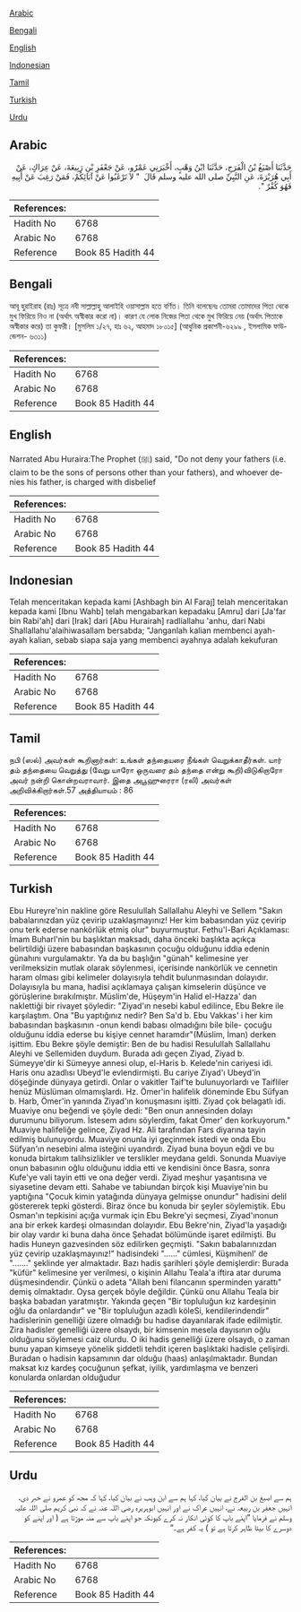 [Arabic](#arabic)

[Bengali](#bengali)

[English](#english)

[Indonesian](#indonesian)

[Tamil](#tamil)

[Turkish](#turkish)

[Urdu](#urdu)

## Arabic


<div dir="rtl" lang="ar" style={{fontSize:'larger',backgroundColor:'#f8f9fa',padding:20}}>
حَدَّثَنَا أَصْبَغُ بْنُ الْفَرَجِ، حَدَّثَنَا ابْنُ وَهْبٍ، أَخْبَرَنِي عَمْرٌو، عَنْ جَعْفَرِ بْنِ رَبِيعَةَ، عَنْ عِرَاكٍ، عَنْ أَبِي هُرَيْرَةَ، عَنِ النَّبِيِّ صلى الله عليه وسلم قَالَ ‏ "‏ لاَ تَرْغَبُوا عَنْ آبَائِكُمْ، فَمَنْ رَغِبَ عَنْ أَبِيهِ فَهُوَ كُفْرٌ ‏"‏‏.‏
</div>
<div style={{backgroundColor:'#f8f9fa',padding:20, marginBottom: 10}}><table> <thead> <tr> <th>References:</th> <th></th> </tr> </thead> <tbody><tr><td>Hadith No</td><td>6768</td></tr><tr><td>Arabic No</td><td>6768</td></tr><tr><td>Reference</td><td>Book 85 Hadith 44</td></tr></tbody></table></div>

## Bengali


<div dir="ltr" lang="bn" style={{fontSize:'larger',backgroundColor:'#f8f9fa',padding:20}}>
আবূ হুরাইরাহ (রাঃ) সূত্রে নবী সাল্লাল্লাহু আলাইহি ওয়াসাল্লাম হতে বর্ণিত। তিনি বলেছেনঃ তোমরা তোমাদের পিতা থেকে মুখ ফিরিয়ে নিও না (অর্থাৎ অস্বীকার করো না)। কারণ যে লোক নিজের পিতা থেকে মুখ ফিরিয়ে নেয় (অর্থাৎ পিতাকে অস্বীকার করে) তা কুফরী। [মুসলিম ১/২৭, হাঃ ৬২, আহমাদ ১৮০১৫] (আধুনিক প্রকাশনী-৬২৯৯ , ইসলামিক ফাউন্ডেশন- ৬৩১১)
</div>
<div style={{backgroundColor:'#f8f9fa',padding:20, marginBottom: 10}}><table> <thead> <tr> <th>References:</th> <th></th> </tr> </thead> <tbody><tr><td>Hadith No</td><td>6768</td></tr><tr><td>Arabic No</td><td>6768</td></tr><tr><td>Reference</td><td>Book 85 Hadith 44</td></tr></tbody></table></div>

## English


<div dir="ltr" lang="en" style={{fontSize:'larger',backgroundColor:'#f8f9fa',padding:20}}>
Narrated Abu Huraira:The Prophet (ﷺ) said, "Do not deny your fathers (i.e. claim to be the sons of persons other than your fathers), and whoever denies his father, is charged with disbelief
</div>
<div style={{backgroundColor:'#f8f9fa',padding:20, marginBottom: 10}}><table> <thead> <tr> <th>References:</th> <th></th> </tr> </thead> <tbody><tr><td>Hadith No</td><td>6768</td></tr><tr><td>Arabic No</td><td>6768</td></tr><tr><td>Reference</td><td>Book 85 Hadith 44</td></tr></tbody></table></div>

## Indonesian


<div dir="ltr" lang="id" style={{fontSize:'larger',backgroundColor:'#f8f9fa',padding:20}}>
Telah menceritakan kepada kami [Ashbagh bin Al Faraj] telah menceritakan kepada kami [Ibnu Wahb] telah mengabarkan kepadaku [Amru] dari [Ja'far bin Rabi'ah] dari [Irak] dari [Abu Hurairah] radliallahu 'anhu, dari Nabi Shallallahu'alaihiwasallam bersabda; "Janganlah kalian membenci ayah-ayah kalian, sebab siapa saja yang membenci ayahnya adalah kekufuran
</div>
<div style={{backgroundColor:'#f8f9fa',padding:20, marginBottom: 10}}><table> <thead> <tr> <th>References:</th> <th></th> </tr> </thead> <tbody><tr><td>Hadith No</td><td>6768</td></tr><tr><td>Arabic No</td><td>6768</td></tr><tr><td>Reference</td><td>Book 85 Hadith 44</td></tr></tbody></table></div>

## Tamil


<div dir="ltr" lang="ta" style={{fontSize:'larger',backgroundColor:'#f8f9fa',padding:20}}>
நபி (ஸல்) அவர்கள் கூறினார்கள்: உங்கள் தந்தையரை நீங்கள் வெறுக்காதீர்கள். யார் தம் தந்தையை வெறுத்து (வேறு யாரோ ஒருவரை தம் தந்தை என்று கூறி)விடுகிறாரோ அவர் நன்றி கொன்றவராவார். இதை அபூஹுரைரா (ரலி) அவர்கள் அறிவிக்கிறார்கள்.57 அத்தியாயம் : 86
</div>
<div style={{backgroundColor:'#f8f9fa',padding:20, marginBottom: 10}}><table> <thead> <tr> <th>References:</th> <th></th> </tr> </thead> <tbody><tr><td>Hadith No</td><td>6768</td></tr><tr><td>Arabic No</td><td>6768</td></tr><tr><td>Reference</td><td>Book 85 Hadith 44</td></tr></tbody></table></div>

## Turkish


<div dir="ltr" lang="tr" style={{fontSize:'larger',backgroundColor:'#f8f9fa',padding:20}}>
Ebu Hureyre'nin nakline göre Resulullah Sallallahu Aleyhi ve Sellem "Sakın babalarınızdan yüz çevirip uzaklaşmayınız! Her kim babasından yüz çevirip onu terk ederse nankörlük etmiş olur" buyurmuştur. Fethu'l-Bari Açıklaması: İmam Buharl'nin bu başlıktan maksadı, daha önceki başlıkta açıkça belirtildiği üzere babasından başkasının çocuğu olduğunu iddia edenin günahını vurgulamaktır. Ya da bu başlığın "günah" kelimesine yer verilmeksizin mutlak olarak söylenmesi, içerisinde nankörlük ve cennetin haram olması gibi kelimeler dolayısıyla tehdit bulunmasından dolayıdır. Dolayısıyla bu mana, hadisi açıklamaya çalışan kimselerin düşünce ve görüşlerine bırakılmıştır. Müslim'de, Hüşeym'in Halid el-Hazza' dan naklettiği bir rivayet şöyledir: "Ziyad'ın nesebi kabul edilince, Ebu Bekre ile karşılaştım. Ona "Bu yaptığınız nedir? Ben Sa'd b. Ebu Vakkas' i her kim babasından başkasının -onun kendi babası olmadığını bile bile- çocuğu olduğunu iddia ederse bu kişiye cennet haramdır"(Müslim, İman) derken işittim. Ebu Bekre şöyle demiştir: Ben de bu hadisi Resulullah Sallallahu Aleyhi ve Sellemiden duydum. Burada adı geçen Ziyad, Ziyad b. Sümeyye'dir ki Sümeyye annesi olup, el-Haris b. Kelede'nin cariyesi idi. Haris onu azadlısı Ubeyd'le evlendirmişti. Bu cariye Ziyad'ı Ubeyd'in döşeğinde dünyaya getirdi. Onlar o vakitler Taif'te bulunuyorlardı ve Taifliler henüz Müslüman olmamışlardı. Hz. Ömer'in halifelik döneminde Ebu Süfyan b. Harb, Ömer'in yanında Ziyad'ın konuşmasını işitti. Ziyad çok belagatlı idi. Muaviye onu beğendi ve şöyle dedi: "Ben onun annesinden dolayı durumunu biliyorum. İstesem adını söylerdim, fakat Ömer' den korkuyorum." Muaviye halifeliğe gelince, Ziyad Hz. Ali tarafından Fars diyarına tayin edilmiş bulunuyordu. Muaviye onunla iyi geçinmek istedi ve onda Ebu Süfyan'ın nesebini alma isteğini uyandırdı. Ziyad buna boyun eğdi ve bu konuda birtakım talihsizlikler ve terslikler meydana geldi. Sonunda Muaviye onun babasının oğlu olduğunu iddia etti ve kendisini önce Basra, sonra Kufe'ye vali tayin etti ve ona değer verdi. Ziyad meşhur yaşantısına ve siyasetine devam etti. Sahabe ve tabiundan birçok kişi Muaviye'nin bu yaptığına "Çocuk kimin yatağında dünyaya gelmişse onundur" hadisini delil göstererek tepki gösterdi. Biraz önce bu konuda bir şeyler söylemiştik. Ebu Osman'ın tepkisini açığa vurmak için Ebu Bekre'yi seçmesi, Ziyad'ınonun ana bir erkek kardeşi olmasından dolayıdır. Ebu Bekre'nin, Ziyad'la yaşadığı bir olay vardır ki buna daha önce Şehadat bölümünde işaret edilmişti. Bu hadis Huneyn gazvesinden söz edilirken geçmişti. "Sakın babalarınızdan yüz çevirip uzaklaşmayınız!" hadisindeki "......" cümlesi, Küşmihenl' de "......." şeklinde yer almaktadır. Bazı hadis şarihleri şöyle demişlerdir: Burada "küfür" kelimesine yer verilmesi, o kişinin Allahu Teala'a iftira atar duruma düşmesindendir. Çünkü o adeta "Allah beni filancanın sperminden yarattı" demiş olmaktadır. Oysa gerçek böyle değildir. Çünkü onu Allahu Teala bir başka babadan yaratmıştır. Yakında geçen "Bir topluluğun kız kardeşinin oğlu da onlardandır" ve "Bir topluluğun azadlı köleSi, kendilerindendir" hadislerinin genelliği üzere olmadığı bu hadise dayanılarak ifade edilmiştir. Zira hadisler genelliği üzere olsaydı, bir kimsenin mesela dayısının oğlu olduğunu söylemesi caiz olurdu. O iki hadis genelliği üzere olsaydı, o zaman bunu yapan kimseye yönelik şiddetli tehdit içeren başlıktaki hadisle çelişirdi. Buradan o hadisin kapsamının dar olduğu (haas) anlaşılmaktadır. Bundan maksat kız kardeş çocuğunun şefkat, iyilik, yardımlaşma ve benzeri konularda onlardan olduğudur
</div>
<div style={{backgroundColor:'#f8f9fa',padding:20, marginBottom: 10}}><table> <thead> <tr> <th>References:</th> <th></th> </tr> </thead> <tbody><tr><td>Hadith No</td><td>6768</td></tr><tr><td>Arabic No</td><td>6768</td></tr><tr><td>Reference</td><td>Book 85 Hadith 44</td></tr></tbody></table></div>

## Urdu


<div dir="rtl" lang="ur" style={{fontSize:'larger',backgroundColor:'#f8f9fa',padding:20}}>
ہم سے اصبغ بن الفرج نے بیان کیا، کہا ہم سے ابن وہب نے بیان کیا، کہا کہ مجھ کو عمرو نے خبر دی، انہیں جعفر بن ربیعہ نے، انہیں عراک نے اور انہیں ابوہریرہ رضی اللہ عنہ نے کہ نبی کریم صلی اللہ علیہ وسلم نے فرمایا ”اپنے باپ کا کوئی انکار نہ کرے کیونکہ جو اپنے باپ سے منہ موڑتا ہے ( اور اپنے کو دوسرے کا بیٹا ظاہر کرتا ہے تو ) یہ کفر ہے۔“
</div>
<div style={{backgroundColor:'#f8f9fa',padding:20, marginBottom: 10}}><table> <thead> <tr> <th>References:</th> <th></th> </tr> </thead> <tbody><tr><td>Hadith No</td><td>6768</td></tr><tr><td>Arabic No</td><td>6768</td></tr><tr><td>Reference</td><td>Book 85 Hadith 44</td></tr></tbody></table></div>